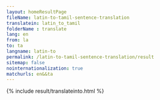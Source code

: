```yaml
---
layout: homeResultPage
fileName: latin-to-tamil-sentence-translation
translatein: latin_to_tamil
folderName : translate
lang: en
from: la
to: ta
langname: latin-to
permalink: /latin-to-tamil-sentence-translation/result
sitemap: false
nointernationalization: true
matchurls: en&&ta
---
```

{% include result/translateinto.html %}

<script src="/js/result/translation.js" data-foldername="{{page.folderName}}" data-lang="{{page.lang}}"></script>
